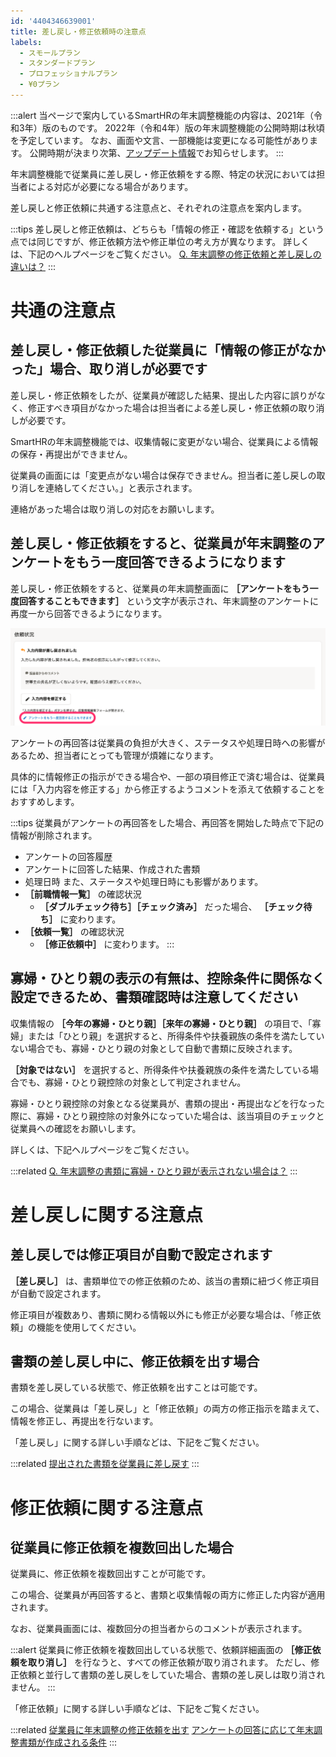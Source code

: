 ```yaml
---
id: '4404346639001'
title: 差し戻し・修正依頼時の注意点
labels:
  - スモールプラン
  - スタンダードプラン
  - プロフェッショナルプラン
  - ¥0プラン
---
```

:::alert
当ページで案内しているSmartHRの年末調整機能の内容は、2021年（令和3年）版のものです。
2022年（令和4年）版の年末調整機能の公開時期は秋頃を予定しています。
なお、画面や文言、一部機能は変更になる可能性があります。
公開時期が決まり次第、[アップデート情報](https://smarthr.jp/update)でお知らせします。
:::

年末調整機能で従業員に差し戻し・修正依頼をする際、特定の状況においては担当者による対応が必要になる場合があります。

差し戻しと修正依頼に共通する注意点と、それぞれの注意点を案内します。

:::tips
差し戻しと修正依頼は、どちらも「情報の修正・確認を依頼する」という点では同じですが、修正依頼方法や修正単位の考え方が異なります。
詳しくは、下記のヘルプページをご覧ください。
[Q. 年末調整の修正依頼と差し戻しの違いは？](https://knowledge.smarthr.jp/hc/ja/articles/4404343461785)
:::

# 共通の注意点

## 差し戻し・修正依頼した従業員に「情報の修正がなかった」場合、取り消しが必要です

差し戻し・修正依頼をしたが、従業員が確認した結果、提出した内容に誤りがなく、修正すべき項目がなかった場合は担当者による差し戻し・修正依頼の取り消しが必要です。

SmartHRの年末調整機能では、収集情報に変更がない場合、従業員による情報の保存・再提出ができません。

従業員の画面には「変更点がない場合は保存できません。担当者に差し戻しの取り消しを連絡してください。」と表示されます。

連絡があった場合は取り消しの対応をお願いします。

## 差し戻し・修正依頼をすると、従業員が年末調整のアンケートをもう一度回答できるようになります

差し戻し・修正依頼をすると、従業員の年末調整画面に **［アンケートをもう一度回答することもできます］** という文字が表示され、年末調整のアンケートに再度一から回答できるようになります。

![](./_______SmartHR____________.png)

アンケートの再回答は従業員の負担が大きく、ステータスや処理日時への影響があるため、担当者にとっても管理が煩雑になります。

具体的に情報修正の指示ができる場合や、一部の項目修正で済む場合は、従業員には「入力内容を修正する」から修正するようコメントを添えて依頼することをおすすめします。

:::tips
従業員がアンケートの再回答をした場合、再回答を開始した時点で下記の情報が削除されます。
- アンケートの回答履歴
- アンケートに回答した結果、作成された書類
- 処理日時
また、ステータスや処理日時にも影響があります。
-  **［前職情報一覧］** の確認状況
    -  **［ダブルチェック待ち］［チェック済み］** だった場合、 **［チェック待ち］** に変わります。
-  **［依頼一覧］** の確認状況
    -  **［修正依頼中］** に変わります。
:::

## 寡婦・ひとり親の表示の有無は、控除条件に関係なく設定できるため、書類確認時は注意してください

収集情報の **［今年の寡婦・ひとり親］［来年の寡婦・ひとり親］** の項目で、「寡婦」または「ひとり親」を選択すると、所得条件や扶養親族の条件を満たしていない場合でも、寡婦・ひとり親の対象として自動で書類に反映されます。

 **［対象ではない］** を選択すると、所得条件や扶養親族の条件を満たしている場合でも、寡婦・ひとり親控除の対象として判定されません。

寡婦・ひとり親控除の対象となる従業員が、書類の提出・再提出などを行なった際に、寡婦・ひとり親控除の対象外になっていた場合は、該当項目のチェックと従業員への確認をお願いします。

詳しくは、下記ヘルプページをご覧ください。

:::related
[Q. 年末調整の書類に寡婦・ひとり親が表示されない場合は？](https://knowledge.smarthr.jp/hc/ja/articles/360039191593)
:::

# 差し戻しに関する注意点

## 差し戻しでは修正項目が自動で設定されます

 **［差し戻し］** は、書類単位での修正依頼のため、該当の書類に紐づく修正項目が自動で設定されます。

修正項目が複数あり、書類に関わる情報以外にも修正が必要な場合は、「修正依頼」の機能を使用してください。

## 書類の差し戻し中に、修正依頼を出す場合

書類を差し戻している状態で、修正依頼を出すことは可能です。

この場合、従業員は「差し戻し」と「修正依頼」の両方の修正指示を踏まえて、情報を修正し、再提出を行ないます。

「差し戻し」に関する詳しい手順などは、下記をご覧ください。

:::related
[提出された書類を従業員に差し戻す](https://knowledge.smarthr.jp/hc/ja/articles/360053238834)
:::

# 修正依頼に関する注意点

## 従業員に修正依頼を複数回出した場合

従業員に、修正依頼を複数回出すことが可能です。

この場合、従業員が再回答すると、書類と収集情報の両方に修正した内容が適用されます。

なお、従業員画面には、複数回分の担当者からのコメントが表示されます。

:::alert
従業員に修正依頼を複数回出している状態で、依頼詳細画面の **［修正依頼を取り消し］** を行なうと、すべての修正依頼が取り消されます。
ただし、修正依頼と並行して書類の差し戻しをしていた場合、書類の差し戻しは取り消されません。
:::

「修正依頼」に関する詳しい手順などは、下記をご覧ください。

:::related
[従業員に年末調整の修正依頼を出す](https://knowledge.smarthr.jp/hc/ja/articles/360057982273)
[アンケートの回答に応じて年末調整書類が作成される条件](https://knowledge.smarthr.jp/hc/ja/articles/4405093044249)
:::
